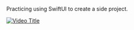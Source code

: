 Practicing using SwiftUI to create a side project.


[![Video Title](Thumbnail_Image_URL)](https://github.com/SlackerLee/PureLayout/assets/150976304/c505fa5a-7d55-4529-9c04-a5e34d7c4e8b)
